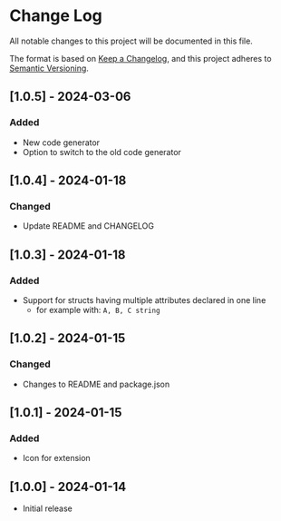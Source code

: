 # Change Log

All notable changes to this project will be documented in this file.

The format is based on [Keep a Changelog](https://keepachangelog.com/en/1.0.0/),
and this project adheres to [Semantic Versioning](https://semver.org/spec/v2.0.0.html).

## [1.0.5] - 2024-03-06

### Added

- New code generator
- Option to switch to the old code generator

## [1.0.4] - 2024-01-18

### Changed

- Update README and CHANGELOG

## [1.0.3] - 2024-01-18

### Added

- Support for structs having multiple attributes declared in one line
  - for example with: `A, B, C string`

## [1.0.2] - 2024-01-15

### Changed

- Changes to README and package.json

## [1.0.1] - 2024-01-15

### Added

- Icon for extension

## [1.0.0] - 2024-01-14

- Initial release